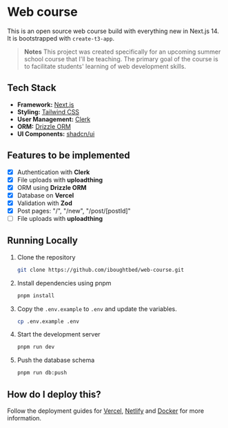 # Web course

This is an open source web course build with everything new in Next.js 14. It is bootstrapped with `create-t3-app`.

> **Notes**
> This project was created specifically for an upcoming summer school course that I'll be teaching.
> The primary goal of the course is to facilitate students' learning of web development skills.

## Tech Stack

- **Framework:** [Next.js](https://nextjs.org)
- **Styling:** [Tailwind CSS](https://tailwindcss.com)
- **User Management:** [Clerk](https://clerk.com)
- **ORM:** [Drizzle ORM](https://orm.drizzle.team)
- **UI Components:** [shadcn/ui](https://ui.shadcn.com)

## Features to be implemented

- [x] Authentication with **Clerk**
- [x] File uploads with **uploadthing**
- [x] ORM using **Drizzle ORM**
- [x] Database on **Vercel**
- [x] Validation with **Zod**
- [x] Post pages: "/", "/new", "/post/[postId]"
- [ ] File uploads with **uploadthing**

## Running Locally

1. Clone the repository

   ```bash
   git clone https://github.com/iboughtbed/web-course.git
   ```

2. Install dependencies using pnpm

   ```bash
   pnpm install
   ```

3. Copy the `.env.example` to `.env` and update the variables.

   ```bash
   cp .env.example .env
   ```

4. Start the development server

   ```bash
   pnpm run dev
   ```

5. Push the database schema

   ```bash
   pnpm run db:push
   ```

## How do I deploy this?

Follow the deployment guides for [Vercel](https://create.t3.gg/en/deployment/vercel), [Netlify](https://create.t3.gg/en/deployment/netlify) and [Docker](https://create.t3.gg/en/deployment/docker) for more information.
